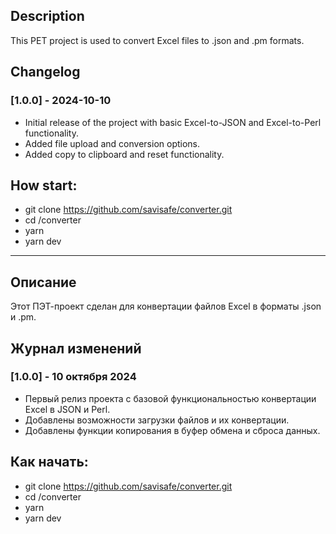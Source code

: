 ## Description
This PET project is used to convert Excel files to .json and .pm formats.

## Changelog

### [1.0.0] - 2024-10-10
- Initial release of the project with basic Excel-to-JSON and Excel-to-Perl functionality.
- Added file upload and conversion options.
- Added copy to clipboard and reset functionality.

## How start:
- git clone https://github.com/savisafe/converter.git
- cd /converter
- yarn
- yarn dev

-----------------------------------------------------------------------------------------------

## Описание
Этот ПЭТ-проект сделан для конвертации файлов Excel в форматы .json и .pm.

## Журнал изменений
### [1.0.0] - 10 октября 2024
- Первый релиз проекта с базовой функциональностью конвертации Excel в JSON и Perl.
- Добавлены возможности загрузки файлов и их конвертации.
- Добавлены функции копирования в буфер обмена и сброса данных.

## Как начать:
- git clone https://github.com/savisafe/converter.git
- cd /converter
- yarn
- yarn dev
